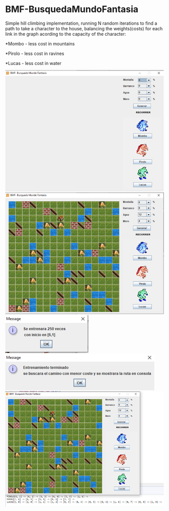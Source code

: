 # BMF-BusquedaMundoFantasia

Simple hill climbing implementation, running N random iterations to find a path to take a character to the house, balancing the weights(costs) for each link in the graph acording to the capacity of the character:

*Mombo - less cost in mountains

*Pirolo - less cost in ravines

*Lucas - less cost in water

![Screenshot](SS/1.png)
![Screenshot](SS/2.png)
![Screenshot](SS/3.png)
![Screenshot](SS/4.png)
![Screenshot](SS/5.png)

